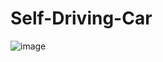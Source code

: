 # Self-Driving-Car
![image](https://github.com/beckyjeong03/Self-Driving-Car/assets/117534707/a3bfa1a5-66d7-47d8-9422-7ce6a8eb6d6b)
